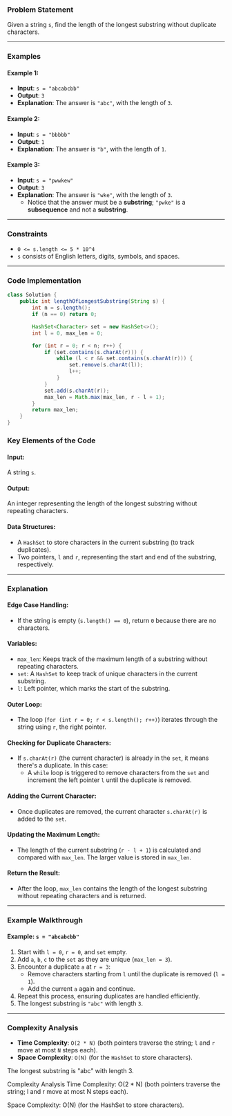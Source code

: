 ### Problem Statement

Given a string `s`, find the length of the longest substring without duplicate characters.

---

### Examples

#### Example 1:
- **Input**: `s = "abcabcbb"`
- **Output**: `3`
- **Explanation**: The answer is `"abc"`, with the length of `3`.

#### Example 2:
- **Input**: `s = "bbbbb"`
- **Output**: `1`
- **Explanation**: The answer is `"b"`, with the length of `1`.

#### Example 3:
- **Input**: `s = "pwwkew"`
- **Output**: `3`
- **Explanation**: The answer is `"wke"`, with the length of `3`.
  - Notice that the answer must be a **substring**; `"pwke"` is a **subsequence** and not a **substring**.

---

### Constraints
- `0 <= s.length <= 5 * 10^4`
- `s` consists of English letters, digits, symbols, and spaces.

---

### Code Implementation

```java
class Solution {
    public int lengthOfLongestSubstring(String s) {
        int n = s.length();
        if (n == 0) return 0;

        HashSet<Character> set = new HashSet<>();
        int l = 0, max_len = 0;

        for (int r = 0; r < n; r++) {
            if (set.contains(s.charAt(r))) {
                while (l < r && set.contains(s.charAt(r))) {
                    set.remove(s.charAt(l));
                    l++;
                }
            }
            set.add(s.charAt(r));
            max_len = Math.max(max_len, r - l + 1);
        }
        return max_len;
    }
}
```
### Key Elements of the Code

#### Input:
A string `s`.

#### Output:
An integer representing the length of the longest substring without repeating characters.

#### Data Structures:
- A `HashSet` to store characters in the current substring (to track duplicates).
- Two pointers, `l` and `r`, representing the start and end of the substring, respectively.

---

### Explanation

#### Edge Case Handling:
- If the string is empty (`s.length() == 0`), return `0` because there are no characters.

#### Variables:
- `max_len`: Keeps track of the maximum length of a substring without repeating characters.
- `set`: A `HashSet` to keep track of unique characters in the current substring.
- `l`: Left pointer, which marks the start of the substring.

#### Outer Loop:
- The loop (`for (int r = 0; r < s.length(); r++)`) iterates through the string using `r`, the right pointer.

#### Checking for Duplicate Characters:
- If `s.charAt(r)` (the current character) is already in the `set`, it means there's a duplicate. In this case:
  - A `while` loop is triggered to remove characters from the `set` and increment the left pointer `l` until the duplicate is removed.

#### Adding the Current Character:
- Once duplicates are removed, the current character `s.charAt(r)` is added to the `set`.

#### Updating the Maximum Length:
- The length of the current substring (`r - l + 1`) is calculated and compared with `max_len`. The larger value is stored in `max_len`.

#### Return the Result:
- After the loop, `max_len` contains the length of the longest substring without repeating characters and is returned.

---

### Example Walkthrough

#### Example: `s = "abcabcbb"`

1. Start with `l = 0`, `r = 0`, and `set` empty.
2. Add `a`, `b`, `c` to the `set` as they are unique (`max_len = 3`).
3. Encounter a duplicate `a` at `r = 3`:
   - Remove characters starting from `l` until the duplicate is removed (`l = 1`).
   - Add the current `a` again and continue.
4. Repeat this process, ensuring duplicates are handled efficiently.
5. The longest substring is `"abc"` with length `3`.

---

### Complexity Analysis

- **Time Complexity**: `O(2 * N)` (both pointers traverse the string; `l` and `r` move at most `N` steps each).
- **Space Complexity**: `O(N)` (for the `HashSet` to store characters).


The longest substring is "abc" with length 3.

Complexity Analysis
Time Complexity: O(2 * N) (both pointers traverse the string; l and r move at most N steps each).

Space Complexity: O(N) (for the HashSet to store characters).
